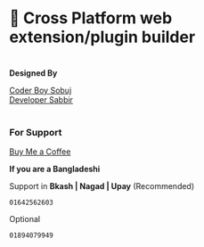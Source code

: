 # 🚀 Cross Platform web extension/plugin builder

#

**Designed By**

[Coder Boy Sobuj](https://coderboysobuj.github.io/)<br>
[Developer Sabbir](https://www.showwcase.com/devlopersabbir)

#

### For Support

[Buy Me a Coffee]("https://www.buymeacoffee.com/devlopersabbir")

**If you are a Bangladeshi**

Support in **Bkash | Nagad | Upay**
(Recommended)
```console
01642562603
```
Optional
```console
01894079949
```
